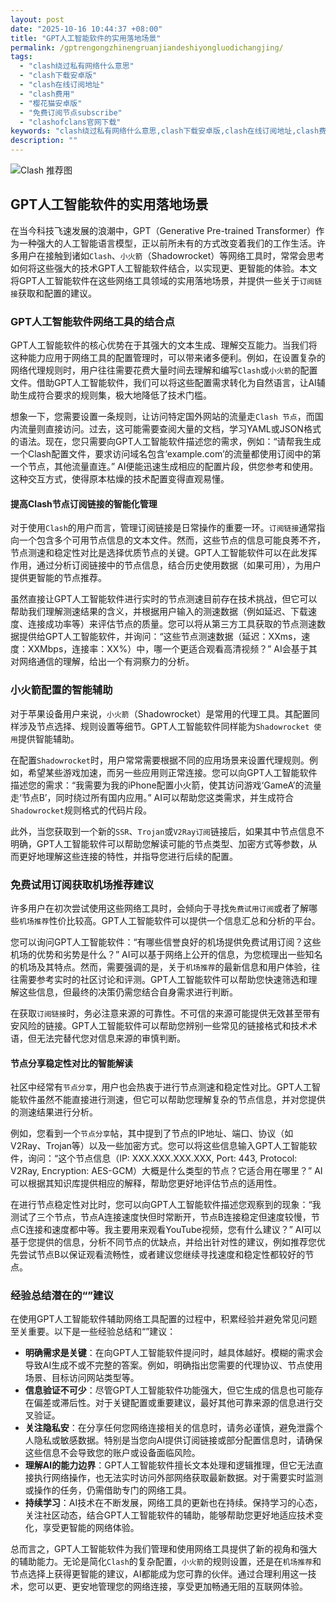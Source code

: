 ```yaml
---
layout: post
date: "2025-10-16 10:44:37 +08:00"
title: "GPT人工智能软件的实用落地场景"
permalink: /gptrengongzhinengruanjiandeshiyongluodichangjing/
tags:
  - "clash绕过私有网络什么意思"
  - "clash下载安卓版"
  - "clash在线订阅地址"
  - "clash费用"
  - "樱花猫安卓版"
  - "免费订阅节点subscribe"
  - "clashofclans官网下载"
keywords: "clash绕过私有网络什么意思,clash下载安卓版,clash在线订阅地址,clash费用,樱花猫安卓版,免费订阅节点subscribe,clashofclans官网下载"
description: ""
---
```


![Clash 推荐图](https://clashjd.github.io/assets/img/稳定订阅机场推荐.png)

## GPT人工智能软件的实用落地场景


<p>在当今科技飞速发展的浪潮中，GPT（Generative Pre-trained Transformer）作为一种强大的人工智能语言模型，正以前所未有的方式改变着我们的工作生活。许多用户在接触到诸如<code>Clash</code>、<code>小火箭</code>（Shadowrocket）等网络工具时，常常会思考如何将这些强大的技术GPT人工智能软件结合，以实现更、更智能的体验。本文将GPT人工智能软件在这些网络工具领域的实用落地场景，并提供一些关于<code>订阅链接</code>获取和配置的建议。</p>

<h3>GPT人工智能软件网络工具的结合点</h3>

<p>GPT人工智能软件的核心优势在于其强大的文本生成、理解交互能力。当我们将这种能力应用于网络工具的配置管理时，可以带来诸多便利。例如，在设置复杂的网络代理规则时，用户往往需要花费大量时间去理解和编写<code>Clash</code>或<code>小火箭</code>的配置文件。借助GPT人工智能软件，我们可以将这些配置需求转化为自然语言，让AI辅助生成符合要求的规则集，极大地降低了技术门槛。</p>

<p>想象一下，您需要设置一条规则，让访问特定国外网站的流量走<code>Clash 节点</code>，而国内流量则直接访问。过去，这可能需要查阅大量的文档，学习YAML或JSON格式的语法。现在，您只需要向GPT人工智能软件描述您的需求，例如：“请帮我生成一个Clash配置文件，要求访问域名包含‘example.com’的流量都使用订阅中的第一个节点，其他流量直连。” AI便能迅速生成相应的配置片段，供您参考和使用。这种交互方式，使得原本枯燥的技术配置变得直观易懂。</p>

<h4>提高Clash节点订阅链接的智能化管理</h4>

<p>对于使用<code>Clash</code>的用户而言，管理订阅链接是日常操作的重要一环。<code>订阅链接</code>通常指向一个包含多个可用节点信息的文本文件。然而，这些节点的信息可能良莠不齐，节点测速和稳定性对比是选择优质节点的关键。GPT人工智能软件可以在此发挥作用，通过分析订阅链接中的节点信息，结合历史使用数据（如果可用），为用户提供更智能的节点推荐。</p>

<p>虽然直接让GPT人工智能软件进行实时的节点测速目前存在技术挑战，但它可以帮助我们理解测速结果的含义，并根据用户输入的测速数据（例如延迟、下载速度、连接成功率等）来评估节点的质量。您可以将从第三方工具获取的节点测速数据提供给GPT人工智能软件，并询问：“这些节点测速数据（延迟：XXms，速度：XXMbps，连接率：XX%）中，哪一个更适合观看高清视频？” AI会基于其对网络通信的理解，给出一个有洞察力的分析。</p>

<h3>小火箭配置的智能辅助</h3>

<p>对于苹果设备用户来说，<code>小火箭</code>（Shadowrocket）是常用的代理工具。其配置同样涉及节点选择、规则设置等细节。GPT人工智能软件同样能为<code>Shadowrocket 使用</code>提供智能辅助。</p>

<p>在配置<code>Shadowrocket</code>时，用户常常需要根据不同的应用场景来设置代理规则。例如，希望某些游戏加速，而另一些应用则正常连接。您可以向GPT人工智能软件描述您的需求：“我需要为我的iPhone配置小火箭，使其访问游戏‘GameA’的流量走‘节点B’，同时绕过所有国内应用。” AI可以帮助您这类需求，并生成符合<code>Shadowrocket</code>规则格式的代码片段。</p>

<p>此外，当您获取到一个新的<code>SSR</code>、<code>Trojan</code>或<code>V2Ray订阅</code>链接后，如果其中节点信息不明确，GPT人工智能软件可以帮助您解读可能的节点类型、加密方式等参数，从而更好地理解这些连接的特性，并指导您进行后续的配置。</p>

<h3>免费试用订阅获取机场推荐建议</h3>

<p>许多用户在初次尝试使用这些网络工具时，会倾向于寻找<code>免费试用订阅</code>或者了解哪些<code>机场推荐</code>性价比较高。GPT人工智能软件可以提供一个信息汇总和分析的平台。</p>

<p>您可以询问GPT人工智能软件：“有哪些信誉良好的机场提供免费试用订阅？这些机场的优势和劣势是什么？” AI可以基于网络上公开的信息，为您梳理出一些知名的机场及其特点。然而，需要强调的是，关于<code>机场推荐</code>的最新信息和用户体验，往往需要参考实时的社区讨论和评测。GPT人工智能软件可以帮助您快速筛选和理解这些信息，但最终的决策仍需您结合自身需求进行判断。</p>

<p>在获取<code>订阅链接</code>时，务必注意来源的可靠性。不可信的来源可能提供无效甚至带有安风险的链接。GPT人工智能软件可以帮助您辨别一些常见的链接格式和技术术语，但无法完替代您对信息来源的审慎判断。</p>

<h4>节点分享稳定性对比的智能解读</h4>

<p>社区中经常有<code>节点分享</code>，用户也会热衷于进行节点测速和稳定性对比。GPT人工智能软件虽然不能直接进行测速，但它可以帮助您理解复杂的节点信息，并对您提供的测速结果进行分析。</p>

<p>例如，您看到一个<code>节点分享</code>帖，其中提到了节点的IP地址、端口、协议（如V2Ray、Trojan等）以及一些加密方式。您可以将这些信息输入GPT人工智能软件，询问：“这个节点信息（IP: XXX.XXX.XXX.XXX, Port: 443, Protocol: V2Ray, Encryption: AES-GCM）大概是什么类型的节点？它适合用在哪里？” AI可以根据其知识库提供相应的解释，帮助您更好地评估节点的适用性。</p>

<p>在进行节点稳定性对比时，您可以向GPT人工智能软件描述您观察到的现象：“我测试了三个节点，节点A连接速度快但时常断开，节点B连接稳定但速度较慢，节点C连接和速度都中等。我主要用来观看YouTube视频，您有什么建议？” AI可以基于您提供的信息，分析不同节点的优缺点，并给出针对性的建议，例如推荐您优先尝试节点B以保证观看流畅性，或者建议您继续寻找速度和稳定性都较好的节点。</p>

<h3>经验总结潜在的“”建议</h3>

<p>在使用GPT人工智能软件辅助网络工具配置的过程中，积累经验并避免常见问题至关重要。以下是一些经验总结和“”建议：</p>

<ul>
    <li><strong>明确需求是关键</strong>：在向GPT人工智能软件提问时，越具体越好。模糊的需求会导致AI生成不或不完整的答案。例如，明确指出您需要的代理协议、节点使用场景、目标访问网站类型等。</li>
    <li><strong>信息验证不可少</strong>：尽管GPT人工智能软件功能强大，但它生成的信息也可能存在偏差或滞后性。对于关键配置或重要建议，最好其他可靠来源的信息进行交叉验证。</li>
    <li><strong>关注隐私安</strong>：在分享任何您网络连接相关的信息时，请务必谨慎，避免泄露个人隐私或敏感数据。特别是当您向AI提供订阅链接或部分配置信息时，请确保这些信息不会导致您的账户或设备面临风险。</li>
    <li><strong>理解AI的能力边界</strong>：GPT人工智能软件擅长文本处理和逻辑推理，但它无法直接执行网络操作，也无法实时访问外部网络获取最新数据。对于需要实时监测或操作的任务，仍需借助专门的网络工具。</li>
    <li><strong>持续学习</strong>：AI技术在不断发展，网络工具的更新也在持续。保持学习的心态，关注社区动态，结合GPT人工智能软件的辅助，能够帮助您更好地适应技术变化，享受更智能的网络体验。</li>
</ul>

<p>总而言之，GPT人工智能软件为我们管理和使用网络工具提供了新的视角和强大的辅助能力。无论是简化<code>Clash</code>的复杂配置，<code>小火箭</code>的规则设置，还是在<code>机场推荐</code>和节点选择上获得更智能的建议，AI都能成为您可靠的伙伴。通过合理利用这一技术，您可以更、更安地管理您的网络连接，享受更加畅通无阻的互联网体验。</p>